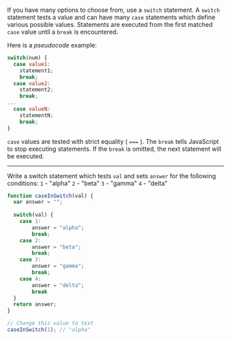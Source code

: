 If you have many options to choose from, use a `switch` statement. A `switch` statement tests a value and can have many `case` statements which define various possible values. Statements are executed from the first matched `case` value until a `break` is encountered.

Here is a _pseudocode_ example:

```js
switch(num) {
  case value1:
    statement1;
    break;
  case value2:
    statement2;
    break;
...
  case valueN:
    statementN;
    break;
}
```

`case` values are tested with strict equality ( `===` ). The `break` tells JavaScript to stop executing statements. If the `break` is omitted, the next statement will be executed.

---

Write a switch statement which tests `val` and sets `answer` for the following conditions:
`1` - "alpha"
`2` - "beta"
`3` - "gamma"
`4` - "delta"

```js
function caseInSwitch(val) {
  var answer = "";
  
  switch(val) {
    case 1:
        answer = "alpha";
        break;
    case 2:
        answer = "beta";
        break;
    case 3:
        answer = "gamma";
        break;
    case 4:
        answer = "delta";
        break
  }
  return answer;  
}

// Change this value to test
caseInSwitch(1); // "alpha"
```